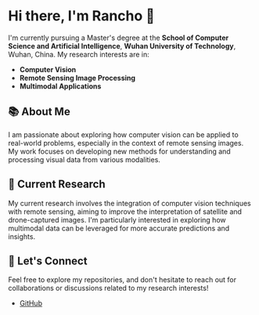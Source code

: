 # Hi there, I'm Rancho 👋

I'm currently pursuing a Master's degree at the **School of Computer Science and Artificial Intelligence**, **Wuhan University of Technology**, Wuhan, China. My research interests are in:

- **Computer Vision**  
- **Remote Sensing Image Processing**  
- **Multimodal Applications**

## 📚 About Me

I am passionate about exploring how computer vision can be applied to real-world problems, especially in the context of remote sensing images. My work focuses on developing new methods for understanding and processing visual data from various modalities.

## 🧠 Current Research

My current research involves the integration of computer vision techniques with remote sensing, aiming to improve the interpretation of satellite and drone-captured images. I'm particularly interested in exploring how multimodal data can be leveraged for more accurate predictions and insights.

## 🚀 Let's Connect

Feel free to explore my repositories, and don't hesitate to reach out for collaborations or discussions related to my research interests!

- [GitHub](https://github.com/Luckyzhann)

